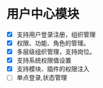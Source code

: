 # 用户中心模块

- [x] 支持用户登录注册，组织管理
- [x] 权限、功能、角色的管理。
- [x] 多层级组织管理，支持岗位。
- [x] 支持系统权限值设置
- [x] 支持模块、插件的权限注入
- [ ] 单点登录,状态管理
